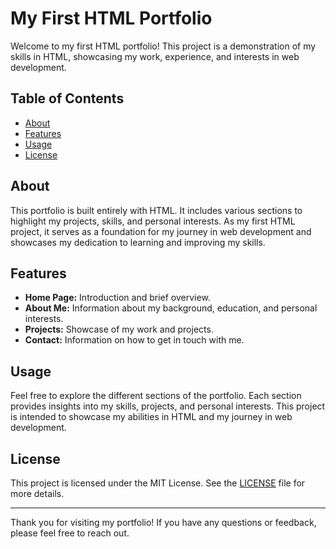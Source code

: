 # My First HTML Portfolio

Welcome to my first HTML portfolio! This project is a demonstration of my skills in HTML, showcasing my work, experience, and interests in web development.

## Table of Contents

- [About](#about)
- [Features](#features)
- [Usage](#usage)
- [License](#license)

## About

This portfolio is built entirely with HTML. It includes various sections to highlight my projects, skills, and personal interests. As my first HTML project, it serves as a foundation for my journey in web development and showcases my dedication to learning and improving my skills.

## Features

- **Home Page:** Introduction and brief overview.
- **About Me:** Information about my background, education, and personal interests.
- **Projects:** Showcase of my work and projects.
- **Contact:** Information on how to get in touch with me.

## Usage

Feel free to explore the different sections of the portfolio. Each section provides insights into my skills, projects, and personal interests. This project is intended to showcase my abilities in HTML and my journey in web development.

## License

This project is licensed under the MIT License. See the [LICENSE](License) file for more details.

---

Thank you for visiting my portfolio! If you have any questions or feedback, please feel free to reach out.

